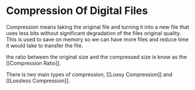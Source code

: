 # Compression Of Digital Files

Compression means taking the original file and turning it into a new file that uses less bits without significant degradation of the files original quality. This is used to save on memory so we can have more files and reduce time it would take to transfer the file. 

the ratio between the original size and the compressed size is know as the [[Compression Ratio]]. 

There is two main types of compression, [[Lossy Compression]] and [[Lossless Compression]].